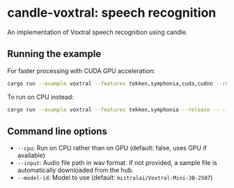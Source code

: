 # candle-voxtral: speech recognition

An implementation of Voxtral speech recognition using candle.

## Running the example

For faster processing with CUDA GPU acceleration:
```bash
cargo run --example voxtral --features tekken,symphonia,cuda,cudnn --release
```

To run on CPU instead:
```bash
cargo run --example voxtral --features tekken,symphonia --release -- --cpu
```

## Command line options

- `--cpu`: Run on CPU rather than on GPU (default: false, uses GPU if available)
- `--input`: Audio file path in wav format. If not provided, a sample file is automatically downloaded from the hub.
- `--model-id`: Model to use (default: `mistralai/Voxtral-Mini-3B-2507`)
